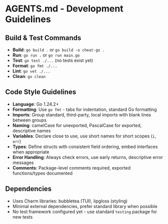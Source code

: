 # AGENTS.md - Development Guidelines

## Build & Test Commands
- **Build**: `go build .` or `go build -o cheat-go .`
- **Run**: `go run .` or `go run main.go`
- **Test**: `go test ./...` (no tests exist yet)
- **Format**: `go fmt ./...`
- **Lint**: `go vet ./...`
- **Clean**: `go clean`

## Code Style Guidelines
- **Language**: Go 1.24.2+
- **Formatting**: Use `go fmt` - tabs for indentation, standard Go formatting
- **Imports**: Group standard, third-party, local imports with blank lines between groups
- **Naming**: camelCase for unexported, PascalCase for exported, descriptive names
- **Variables**: Declare close to use, use short names for short scopes (`i`, `err`)
- **Types**: Define structs with consistent field ordering, embed interfaces when appropriate
- **Error Handling**: Always check errors, use early returns, descriptive error messages
- **Comments**: Package-level comments required, exported functions/types documented

## Dependencies
- Uses Charm libraries: bubbletea (TUI), lipgloss (styling)
- Minimal external dependencies, prefer standard library when possible
- No test framework configured yet - use standard `testing` package for new tests